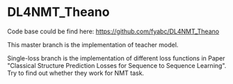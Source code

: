 # DL4NMT_Theano

Code base could be find here: https://github.com/fyabc/DL4NMT_Theano

This master branch is the implementation of teacher model.

Single-loss branch is the implementation of different loss functions in Paper "Classical Structure Prediction Losses for Sequence to Sequence Learning". Try to find out whether they work for NMT task.